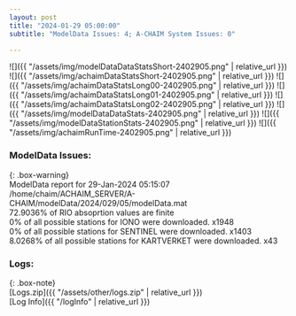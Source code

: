 ```yaml
---
layout: post
title: "2024-01-29 05:00:00"
subtitle: "ModelData Issues: 4; A-CHAIM System Issues: 0"

---
```


![]({{ "/assets/img/modelDataDataStatsShort-2402905.png" | relative_url }})
![]({{ "/assets/img/achaimDataStatsShort-2402905.png" | relative_url }})
![]({{ "/assets/img/achaimDataStatsLong00-2402905.png" | relative_url }})
![]({{ "/assets/img/achaimDataStatsLong01-2402905.png" | relative_url }})
![]({{ "/assets/img/achaimDataStatsLong02-2402905.png" | relative_url }})
![]({{ "/assets/img/modelDataDataStats-2402905.png" | relative_url }})
![]({{ "/assets/img/modelDataStationStats-2402905.png" | relative_url }})
![]({{ "/assets/img/achaimRunTime-2402905.png" | relative_url }})


### ModelData Issues:  
  
{: .box-warning}  
 ModelData report for 29-Jan-2024 05:15:07   
 /home/chaim/ACHAIM_SERVER/A-CHAIM/modelData/2024/029/05/modelData.mat   
 72.9036% of RIO absoprtion values are finite   
 0% of all possible stations for IONO were downloaded. x1948   
 0% of all possible stations for SENTINEL were downloaded. x1403   
 8.0268% of all possible stations for KARTVERKET were downloaded. x43   
  


### Logs:  
  
{: .box-note}  
[Logs.zip]({{ "/assets/other/logs.zip" | relative_url }})  
[Log Info]({{ "/logInfo" | relative_url }})  
